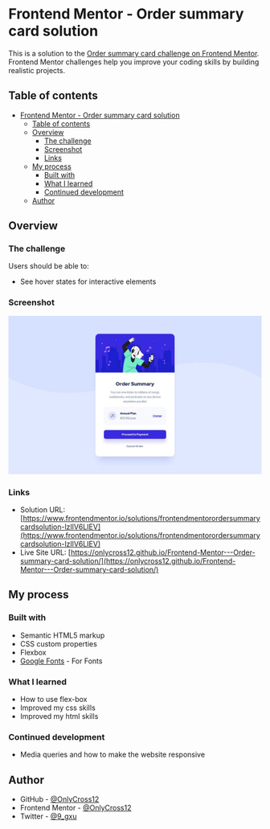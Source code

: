# Frontend Mentor - Order summary card solution

This is a solution to the [Order summary card challenge on Frontend Mentor](https://www.frontendmentor.io/challenges/order-summary-component-QlPmajDUj). Frontend Mentor challenges help you improve your coding skills by building realistic projects. 

## Table of contents

- [Frontend Mentor - Order summary card solution](#frontend-mentor---order-summary-card-solution)
  - [Table of contents](#table-of-contents)
  - [Overview](#overview)
    - [The challenge](#the-challenge)
    - [Screenshot](#screenshot)
    - [Links](#links)
  - [My process](#my-process)
    - [Built with](#built-with)
    - [What I learned](#what-i-learned)
    - [Continued development](#continued-development)
  - [Author](#author)


## Overview

### The challenge

Users should be able to:

- See hover states for interactive elements

### Screenshot

![Screen Shot](/screenshots/screenshot.png)

### Links

- Solution URL: [https://www.frontendmentor.io/solutions/frontendmentorordersummarycardsolution-lzIlV6LIEV](https://www.frontendmentor.io/solutions/frontendmentorordersummarycardsolution-lzIlV6LIEV)
- Live Site URL: [https://onlycross12.github.io/Frontend-Mentor---Order-summary-card-solution/](https://onlycross12.github.io/Frontend-Mentor---Order-summary-card-solution/)

## My process

### Built with

- Semantic HTML5 markup
- CSS custom properties
- Flexbox
- [Google Fonts](https://fonts.google.com/) - For Fonts

### What I learned

- How to use flex-box
- Improved my css skills
- Improved my html skills

### Continued development

- Media queries and how to make the website responsive

## Author

- GitHub - [@OnlyCross12](https://github.com/OnlyCross12)
- Frontend Mentor - [@OnlyCross12](https://www.frontendmentor.io/profile/OnlyCross12)
- Twitter - [@9_gxu](https://twitter.com/9_gxu)
